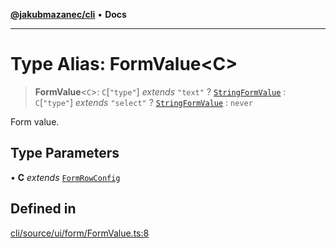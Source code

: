 [**@jakubmazanec/cli**](../README.md) • **Docs**

---

# Type Alias: FormValue\<C\>

> **FormValue**\<`C`\>: `C`\[`"type"`\] _extends_ `"text"` ? [`StringFormValue`](StringFormValue.md)
> : `C`\[`"type"`\] _extends_ `"select"` ? [`StringFormValue`](StringFormValue.md) : `never`

Form value.

## Type Parameters

• **C** _extends_ [`FormRowConfig`](FormRowConfig.md)

## Defined in

[cli/source/ui/form/FormValue.ts:8](https://github.com/jakubmazanec/tools/blob/e8ae4d79f84effbab1b79b1c88222a54b84f3504/packages/cli/source/ui/form/FormValue.ts#L8)
